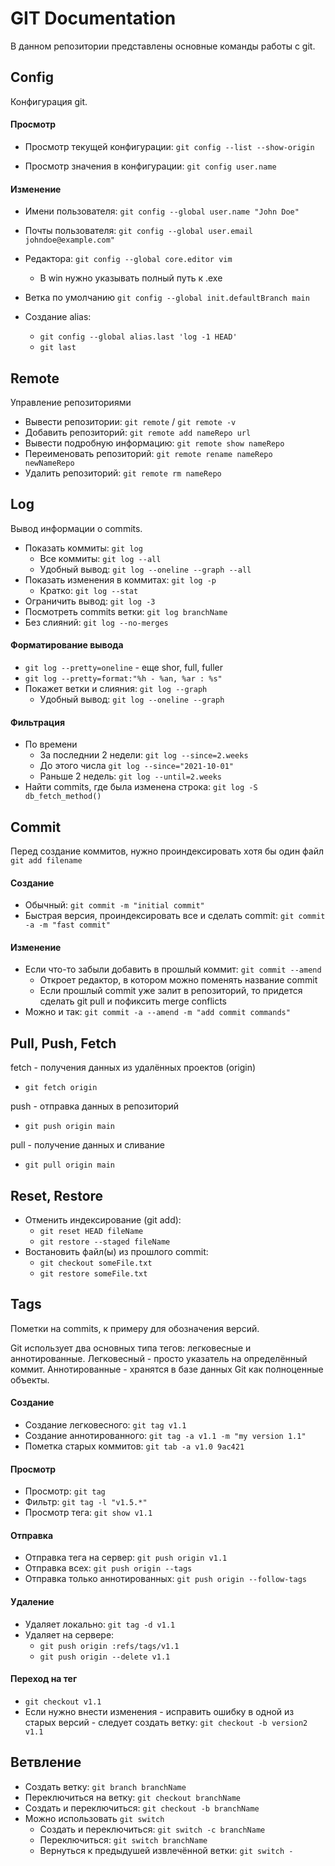  # GIT Documentation
В данном репозитории представлены основные команды работы с git.

## Config
Конфигурация git.

#### Просмотр
- Просмотр текущей конфигурации: `git config --list --show-origin`

- Просмотр значения в конфигурации: `git config user.name`

#### Изменение
- Имени пользователя:
`git config --global user.name "John Doe"`

- Почты пользователя:
`git config --global user.email johndoe@example.com"`

- Редактора:
`git config --global core.editor vim`
    - В win нужно указывать полный путь к .exe

- Ветка по умолчанию
`git config --global init.defaultBranch main`

- Создание alias:
    - `git config --global alias.last 'log -1 HEAD'`
    - `git last`

## Remote
Управление репозиториями

- Вывести репозитории: `git remote` / `git remote -v`
- Добавить репозиторий: `git remote add nameRepo url`
- Вывести подробную информацию: `git remote show nameRepo`
- Переименовать репозиторий: `git remote rename nameRepo newNameRepo`
- Удалить репозиторий: `git remote rm nameRepo`

## Log
Вывод информации о commits.
- Показать коммиты: `git log`
    - Все коммиты: `git log --all`
    - Удобный вывод: `git log --oneline --graph --all`
- Показать изменения в коммитах: `git log -p`
    - Кратко: `git log --stat`
- Ограничить вывод: `git log -3`
- Посмотреть commits ветки: `git log branchName`
- Без слияний: `git log --no-merges`

#### Форматирование вывода
- `git log --pretty=oneline` - еще shor, full, fuller
- `git log --pretty=format:"%h - %an, %ar : %s"`
- Покажет ветки и слияния: `git log --graph`
    - Удобный вывод: `git log --oneline --graph`

#### Фильтрация
- По времени
    - За последнии 2 недели: `git log --since=2.weeks`
    - До этого числа `git log --since="2021-10-01"`
    - Раньше 2 недель: `git log --until=2.weeks`
- Найти commits, где была изменена строка: `git log -S db_fetch_method()`

## Commit
Перед создание коммитов, нужно проиндексировать хотя бы один файл `git add filename`

#### Создание
- Обычный: `git commit -m "initial commit"`
- Быстрая версия, проиндексировать все и сделать commit: `git commit -a -m "fast commit"`

#### Изменение
- Если что-то забыли добавить в прошлый коммит: `git commit --amend`
    - Откроет редактор, в котором можно поменять название commit
    - Если прошлый commit уже залит в репозиторий, то придется сделать git pull и пофиксить merge conflicts
- Можно и так: `git commit -a --amend -m "add commit commands"`

## Pull, Push, Fetch
fetch - получения данных из удалённых проектов (origin)
- `git fetch origin`

push - отправка данных в репозиторий
- `git push origin main`

pull - получение данных и сливание
- `git pull origin main`

## Reset, Restore
- Отменить индексирование (git add):
    - `git reset HEAD fileName`
    - `git restore --staged fileName`
- Востановить файл(ы) из прошлого commit:
    - `git checkout someFile.txt`
    - `git restore someFile.txt`

## Tags
Пометки на commits, к примеру для обозначения версий.

Git использует два основных типа тегов: легковесные и аннотированные.
Легковесный - просто указатель на определённый коммит.
Аннотированные - хранятся в базе данных Git как полноценные объекты.

#### Создание
- Создание легковесного: `git tag v1.1`
- Создание аннотированного: `git tag -a v1.1 -m "my version 1.1"`
- Пометка старых коммитов: `git tab -a v1.0 9ac421`

#### Просмотр
- Просмотр: `git tag`
- Фильтр: `git tag -l "v1.5.*"`
- Просмотр тега: `git show v1.1`

#### Отправка
- Отправка тега на сервер: `git push origin v1.1`
- Отправка всех: `git push origin --tags`
- Отправка только аннотированных: `git push origin --follow-tags`

#### Удаление
- Удаляет локально: `git tag -d v1.1`
- Удаляет на сервере:
    - `git push origin :refs/tags/v1.1`
    - `git push origin --delete v1.1`

#### Переход на тег
- `git checkout v1.1`
- Если нужно внести изменения - исправить ошибку в одной из старых версий - следует создать ветку: `git checkout -b version2 v1.1`

## Ветвление

- Создать ветку: `git branch branchName`
- Переключиться на ветку: `git checkout branchName`
- Создать и переключиться: `git checkout -b branchName`
- Можно использовать `git switch`
    - Создать и переключиться: `git switch -c branchName`
    - Переключиться: `git switch branchName`
    - Вернуться к предыдушей извлечённой ветки: `git switch -`
